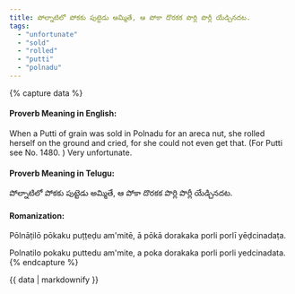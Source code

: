 ```yaml
---
title: పోల్నాటిలో పోకకు పుట్టెడు అమ్మితే, ఆ పోకా దొరకక పొర్లి పొర్లీ యేడ్చినదట.
tags:
  - "unfortunate"
  - "sold"
  - "rolled"
  - "putti"
  - "polnadu"
---
```


{% capture data %}
#### Proverb Meaning in English:
When a Putti of grain was sold in Polnadu for an areca nut, she rolled herself on the ground and cried, for she could not even get that.
(For Putti see No. 1480. )
Very unfortunate.

#### Proverb Meaning in Telugu:
పోల్నాటిలో పోకకు పుట్టెడు అమ్మితే, ఆ పోకా దొరకక పొర్లి పొర్లీ యేడ్చినదట.

#### Romanization:
Pōlnāṭilō pōkaku puṭṭeḍu am'mitē, ā pōkā dorakaka porli porlī yēḍcinadaṭa.

Polnatilo pokaku puttedu am'mite, a poka dorakaka porli porli yedcinadata.
{% endcapture %}

{{ data | markdownify }}

